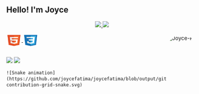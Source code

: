 ## Hello! I'm Joyce

<div align="center">
  <a href="https://github.com/JoyceFatima">
  <img height="180em" src="https://github-readme-stats.vercel.app/api?username=joycefatima&show_icons=true&theme=dracula&include_all_commits=true&count_private=true"/>
  <img height="180em" src="https://github-readme-stats.vercel.app/api/top-langs/?username=joycefatima&layout=compact&langs_count=7&theme=dracula"/>
</div>  
<div style="display: inline_block"><br>
  
  <!-- 
  <img align="center" alt="Joyce-Js" height="30" width="40" src="https://raw.githubusercontent.com/devicons/devicon/master/icons/javascript/javascript-plain.svg">
  <img align="center" alt="Joyce-Ts" height="30" width="40" src="https://raw.githubusercontent.com/devicons/devicon/master/icons/typescript/typescript-plain.svg">
  <img align="center" alt="Joyce-React" height="30" width="40" src="https://raw.githubusercontent.com/devicons/devicon/master/icons/react/react-original.svg">
  <img align="center" alt="Joyce-Python" height="30" width="40" src="https://raw.githubusercontent.com/devicons/devicon/master/icons/python/python-original.svg">
  <img align="center" alt="Joyce-Csharp" height="30" width="40" src="https://raw.githubusercontent.com/devicons/devicon/master/icons/csharp/csharp-original.svg">
  -->
  
  <img align="center" alt="Joyce-HTML" height="30" width="40" src="https://raw.githubusercontent.com/devicons/devicon/master/icons/html5/html5-original.svg">
  <img align="center" alt="Joyce-CSS" height="30" width="40" src="https://raw.githubusercontent.com/devicons/devicon/master/icons/css3/css3-original.svg">
  <img align="right" alt="Joyce-Pic" height="150" style="border-radius:50px;" src="https://cdn.discordapp.com/attachments/503669310900666411/926287078541656124/5zk7i5.gif">
</div>
  
 ##
  
<div> 
  <a href="https://www.instagram.com/ssummerxs/" target="_blank"><img src="https://img.shields.io/badge/-Instagram-%23E4405F?style=for-the-badge&logo=instagram&logoColor=white" target="_blank"></a>
  <a href = "mailto:contatojoycefatima@gmail.com"><img src="https://img.shields.io/badge/-Gmail-%23333?style=for-the-badge&logo=gmail&logoColor=white" target="_blank"></a>
  
  <!--
  <a href="https://www.linkedin.com/in/JoyceFatima-45875016a" target="_blank"><img src="https://img.shields.io/badge/-LinkedIn-%230077B5?style=for-the-badge&logo=linkedin&logoColor=white" target="_blank"></a> 
  -->
  
    ![Snake animation](https://github.com/joycefatima/joycefatima/blob/output/github-contribution-grid-snake.svg)
  
</div>
